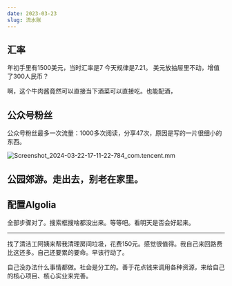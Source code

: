 ```yaml
---
date: 2023-03-23
slug: 流水账
---
```


## 汇率

年初手里有1500美元，当时汇率是7
今天规律是7.21。
美元放抽屉里不动，增值了300人民币？

啊，这个牛肉酱竟然可以直接当下酒菜可以直接吃。也能配酒，

<!-- truncate -->

## 公众号粉丝

公众号粉丝最多一次流量：1000多次阅读，分享47次，原因是写的一片很细小的东西。

![Screenshot_2024-03-22-17-11-22-784_com.tencent.mm](https://docu-1319658309.cos.ap-guangzhou.myqcloud.com/Screenshot_2024-03-22-17-11-22-784_com.tencent.mm.png)

## 公园郊游。走出去，别老在家里。



## 配置Algolia

全部步骤对了。搜索框搜啥都没出来。等等吧。看明天是否会好起来。

---

找了清洁工阿姨来帮我清理房间垃圾，花费150元。感觉很值得。我自己来回路费比这还多。自己还要累的要命。早该行动了。

自己没办法什么事情都做。社会是分工的。善于花点钱来调用各种资源，来给自己的核心项目、核心实业来完善。
